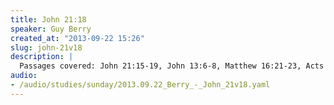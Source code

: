 ```yaml
--- 
title: John 21:18
speaker: Guy Berry
created_at: "2013-09-22 15:26"
slug: john-21v18
description: |
  Passages covered: John 21:15-19, John 13:6-8, Matthew 16:21-23, Acts 15:13-15, Genesis 49:1-3, 2 Peter 1:13-14, Hebrews 12:24, 1 Corinthians 5:7, 2 Corinthians 5:17, 1 Peter 1:13, Exodus 12:11, Hebrews 8:13, Matthew 14:30-31, Matthew 26:50-51, Acts 4:22-30, Mark 14:27-30.
audio: 
- /audio/studies/sunday/2013.09.22_Berry_-_John_21v18.yaml
---
```

